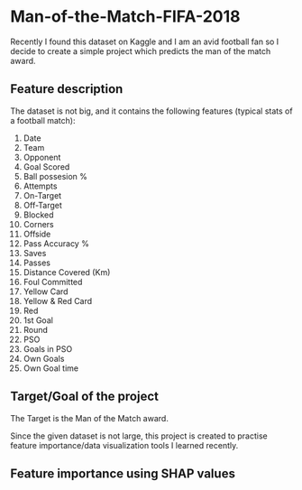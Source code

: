 # Man-of-the-Match-FIFA-2018
Recently I found this dataset on Kaggle and I am an avid football fan so I decide to create a simple project which predicts the man of the match award.

## Feature description
The dataset is not big, and it contains the following features (typical stats of a football match):
1. Date
2. Team
3. Opponent
4. Goal Scored
5. Ball possesion %
6. Attempts
7. On-Target
8. Off-Target
9. Blocked
10. Corners
11. Offside
12. Pass Accuracy %
13. Saves
14. Passes
15. Distance Covered (Km)
16. Foul Committed
17. Yellow Card
18. Yellow & Red Card
19. Red
20. 1st Goal
21. Round
22. PSO
23. Goals in PSO
24. Own Goals
25. Own Goal time

## Target/Goal of the project
The Target is the Man of the Match award.

Since the given dataset is not large, this project is created to practise feature importance/data visualization tools I learned recently.

## Feature importance using SHAP values
